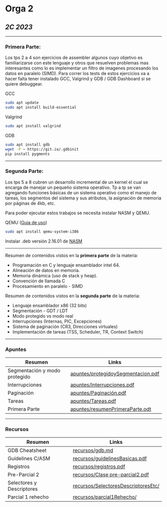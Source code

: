 # Orga 2
## _2C 2023_
---

### Primera Parte:

Los tps 2 a 4 son ejercicios de assembler algunos cuyo objetivo es familiarizarse con este lenguaje y otros que resuelven problemas mas interesantes como lo es implementar un filtro de imagenes procesando los datos en paralelo (SIMD). Para correr los tests de estos ejercicios va a hacer falta tener instalado GCC, Valgrind y GDB / GDB Dashboard si se quiere debuggear.

GCC
```sh
sudo apt update 
sudo apt install build-essential
```
Valgrind
```sh
sudo apt install valgrind
```
GDB
```sh
sudo apt install gdb
wget -P ~ https://git.io/.gdbinit
pip install pygments
```
---
### Segunda Parte:

Los tps 5 a 8 cubren un desarrollo incremental de un kernel el cual se encarga de manejar un pequeño sistema operativo. Tp a tp se van agregando funciones básicas de un sistema operativo como el manejo de tareas, los segmentos del sistema y sus atributos, la asignación de memoria por páginas de 4kb, etc.

Para poder ejecutar estos trabajos se necesita instalar NASM y QEMU.

QEMU ([Guia de uso])
```sh
sudo apt install qemu-system-i386
```

Instalar .deb versión 2.16.01 de [NASM]

---
Resumen de contenidos vistos en la **primera parte** de la materia:

- Programación en C y lenguaje ensamblador intel 64.
- Alineación de datos en memoria.
- Memoria dinámica (uso de stack y heap).
- Convención de llamada C
- Procesamiento en paralelo - SIMD

Resumen de contenidos vistos en la **segunda parte** de la materia:

- Lenguaje ensamblador x86 (32 bits)
- Segmentación - GDT / LDT
- Modo protegido vs modo real
- Interrupciones (Internas, PIC, Excepciones)
- Sistema de paginación (CR3, Direcciones virtuales)
- Implementación de tareas (TSS, Scheduler, TR, Context Switch)

---
### Apuntes

| Resumen | Links |
| ------ | ------ |
|Segmentación y modo protegido | [apuntes/protegidoySegmentacion.pdf][gdt] |
|  Interrupciones | [apuntes/Interrupciones.pdf][int] |
|  Paginación | [apuntes/Paginación.pdf][pag] |
|  Tareas | [apuntes/Tareas.pdf][tareas] |
|  Primera Parte | [apuntes/resumenPrimeraParte.odt][odt] |


---
### Recursos

| Resumen | Links |
| ------ | ------ |
| GDB Cheatsheet | [recursos/gdb.md][gdb] |
|  Guidelines C/ASM | [recursos/guidelinesBasicas.pdf][asm] |
|  Registros | [recursos/registros.pdf][reg] |
|  Pre-Parcial 2 | [recursos/Clase pre-parcial2.pdf][pre] |
|  Selectores y Descriptores | [recursos/SelectoresDescriptoresEtc/][selec] |
|  Parcial 1 rehecho| [recursos/parcial1Rehecho/][1rehecho] |



[Guia de uso]: <https://github.com/dTaba/Orga-2/blob/main/Recursos/GuiaQemu.pdf>
[NASM]: <https://github.com/dTaba/Orga-2/blob/main/Recursos/nasm_2.16.01-1_amd64.deb>
[gdt]: <https://github.com/dTaba/Orga-2/blob/main/Apuntes/5%20-%20Modo%20Protegido%20y%20Segmentaci%C3%B3n.pdf>
[int]: <https://github.com/dTaba/Orga-2/blob/main/Apuntes/6%20-%20Interrupciones.pdf>
[pag]: <https://github.com/dTaba/Orga-2/blob/main/Apuntes/7%20-%20Paginaci%C3%B3n.pdf>
[tareas]: <https://github.com/dTaba/Orga-2/blob/main/Apuntes/8%20-%20Tareas.pdf>
[odt]: <https://github.com/dTaba/Orga-2/blob/main/Apuntes/resumenPrimeraParte.odt>
[gdb]: <https://github.com/dTaba/Orga-2/blob/main/Recursos/gdb.md>
[asm]: <https://github.com/dTaba/Orga-2/blob/main/Recursos/guidelinesBasicas.pdf>
[reg]: <https://github.com/dTaba/Orga-2/blob/main/Recursos/registros.png>
[pre]: <https://github.com/dTaba/Orga-2/blob/main/Recursos/Clase%20pre-parcial2.pdf>
[selec]: <https://github.com/dTaba/Orga-2/tree/main/Recursos/Selectores%2C%20Descriptores%2C%20etc>
[1rehecho]: <https://github.com/dTaba/Orga-2/tree/main/Recursos/parcial1Rehecho>

